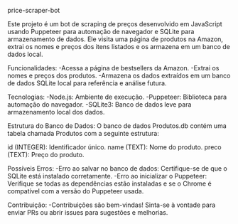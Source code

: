 price-scraper-bot

Este projeto é um bot de scraping de preços desenvolvido em JavaScript usando Puppeteer para automação de navegador e SQLite para armazenamento de dados. Ele visita uma página de produtos na Amazon, extrai os nomes e preços dos itens listados e os armazena em um banco de dados local.

Funcionalidades:
-Acessa a página de bestsellers da Amazon.
-Extrai os nomes e preços dos produtos.
-Armazena os dados extraídos em um banco de dados SQLite local para referência e análise futura.

Tecnologias:
-Node.js: Ambiente de execução.
-Puppeteer: Biblioteca para automação do navegador.
-SQLite3: Banco de dados leve para armazenamento local dos dados.

Estrutura do Banco de Dados:
O banco de dados Produtos.db contém uma tabela chamada Produtos com a seguinte estrutura:

id (INTEGER): Identificador único.
name (TEXT): Nome do produto.
preco (TEXT): Preço do produto.

Possíveis Erros:
-Erro ao salvar no banco de dados: Certifique-se de que o SQLite está instalado corretamente.
-Erro ao inicializar o Puppeteer: Verifique se todas as dependências estão instaladas e se o Chrome é compatível com a versão do Puppeteer usada.

Contribuição:
-Contribuições são bem-vindas! Sinta-se à vontade para enviar PRs ou abrir issues para sugestões e melhorias.
